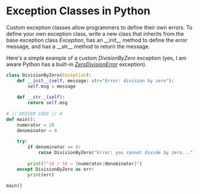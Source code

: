 # Exception Classes in Python
Custom exception classes allow programmers to define their own errors. To define your own exception class, write a new class that inherits from the base exception class 
_Exception_, has an \_\_init\_\_ method to define the error message, and has a \_\_str\_\_ method to return the message.

Here's a simple example of a custom _DivisionByZero_ exception (yes, I am aware Python has a built-in [_ZeroDivisionError_](https://docs.python.org/3/library/exceptions.html#ZeroDivisionError) exception).
```Python
class DivisionByZero(Exception):
    def __init__(self, message: str="Error: division by zero"):
        self.msg = message
        
    def __str__(self):
        return self.msg
        
# // DRIVER CODE // #
def main():
    numerator = 10
    denominator = 0
    
    try:
        if denominator == 0:
            raise DivisionByZero("Error: you cannot divide by zero...")
        
        print(f"10 / 10 = {numerator/denominator}")
    except DivisionByZero as err:
        print(err)

main()
```
